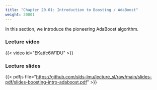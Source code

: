 ```yaml
---
title: "Chapter 20.01: Introduction to Boosting / AdaBoost"
weight: 20001
---
```

In this section, we introduce the pioneering AdaBoost algorithm. 

<!--more-->

### Lecture video

{{< video id="EKatfc6W1DU" >}}

### Lecture slides

{{< pdfjs file="https://github.com/slds-lmu/lecture_sl/raw/main/slides-pdf/slides-boosting-intro-adaboost.pdf" >}}
